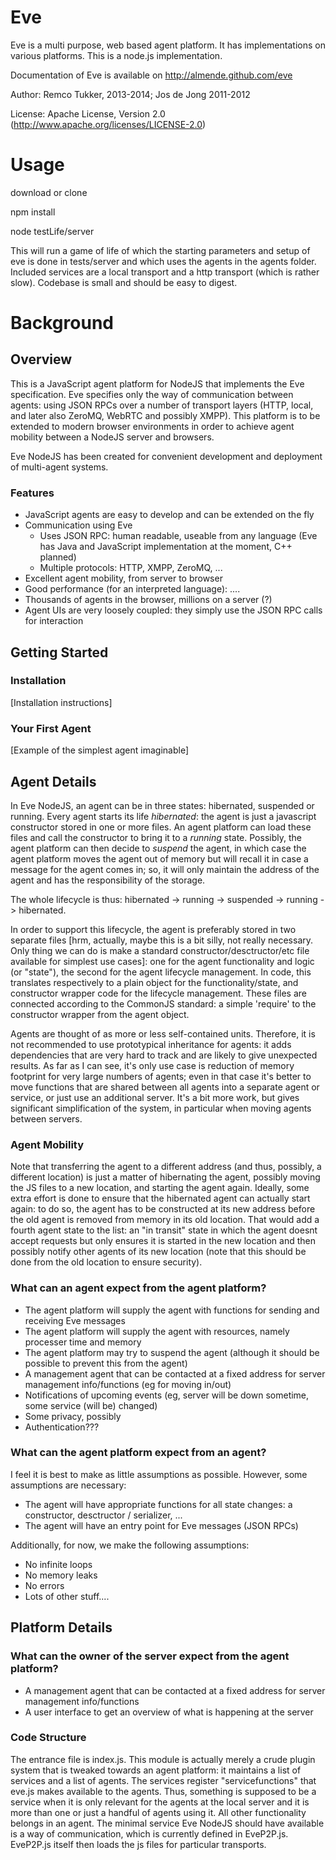 # Eve

Eve is a multi purpose, web based agent platform. 
It has implementations on various platforms. 
This is a node.js implementation. 

Documentation of Eve is available on http://almende.github.com/eve

Author:  Remco Tukker, 2013-2014; Jos de Jong 2011-2012

License: Apache License, Version 2.0 (http://www.apache.org/licenses/LICENSE-2.0)

# Usage

download or clone

npm install

node testLife/server

This will run a game of life of which the starting parameters and setup of eve is done in tests/server and which uses the agents in the agents folder. Included services are a local transport and a http transport (which is rather slow). Codebase is small and should be easy to digest.

# Background 


## Overview

This is a JavaScript agent platform for NodeJS that implements the Eve specification. Eve specifies only the way of communication between agents: using JSON RPCs over a number of transport layers (HTTP, local, and later also ZeroMQ, WebRTC and possibly XMPP). This platform is to be extended to modern browser environments in order to achieve agent mobility between a NodeJS server and browsers.

Eve NodeJS has been created for convenient development and deployment of multi-agent systems.

### Features
  - JavaScript agents are easy to develop and can be extended on the fly
  - Communication using Eve
    - Uses JSON RPC: human readable, useable from any language (Eve has Java and JavaScript implementation at the moment, C++ planned)
    - Multiple protocols: HTTP, XMPP, ZeroMQ, ...
  - Excellent agent mobility, from server to browser
  - Good performance (for an interpreted language): ....
  - Thousands of agents in the browser, millions on a server (?)
  - Agent UIs are very loosely coupled: they simply use the JSON RPC calls for interaction



## Getting Started

### Installation

[Installation instructions]

### Your First Agent

[Example of the simplest agent imaginable]




## Agent Details

In Eve NodeJS, an agent can be in three states: hibernated, suspended or running. Every agent starts its life _hibernated_: the agent is just a javascript constructor stored in one or more files. An agent platform can load these files and call the constructor to bring it to a _running_ state. Possibly, the agent platform can then decide to _suspend_ the agent, in which case the agent platform moves the agent out of memory but will recall it in case a message for the agent comes in; so, it will only maintain the address of the agent and has the responsibility of the storage.

The whole lifecycle is thus: hibernated -> running -> suspended -> running -> hibernated.

In order to support this lifecycle, the agent is preferably stored in two separate files [hrm, actually, maybe this is a bit silly, not really necessary. Only thing we can do is make a standard constructor/desctructor/etc file available for simplest use cases]: one for the agent functionality and logic (or "state"), the second for the agent lifecycle management. In code, this translates respectively to a plain object for the functionality/state, and constructor wrapper code for the lifecycle management. These files are connected according to the CommonJS standard: a simple 'require' to the constructor wrapper from the agent object.

Agents are thought of as more or less self-contained units. Therefore, it is not recommended to use prototypical inheritance for agents: it adds dependencies that are very hard to track and are likely to give unexpected results. As far as I can see, it's only use case is reduction of memory footprint for very large numbers of agents; even in that case it's better to move functions that are shared between all agents into a separate agent or service, or just use an additional server. It's a bit more work, but gives significant simplification of the system, in particular when moving agents between servers.

### Agent Mobility

Note that transferring the agent to a different address (and thus, possibly, a different location) is just a matter of hibernating the agent, possibly moving the JS files to a new location, and starting the agent again. Ideally, some extra effort is done to ensure that the hibernated agent can actually start again: to do so, the agent has to be constructed at its new address before the old agent is removed from memory in its old location. That would add a fourth agent state to the list: an "in transit" state in which the agent doesnt accept requests but only ensures it is started in the new location and then possibly notify other agents of its new location (note that this should be done from the old location to ensure security). 

### What can an agent expect from the agent platform?
  - The agent platform will supply the agent with functions for sending and receiving Eve messages
  - The agent platform will supply the agent with resources, namely processer time and memory
  - The agent platform may try to suspend the agent (although it should be possible to prevent this from the agent)
  - A management agent that can be contacted at a fixed address for server management info/functions (eg for moving in/out)
  - Notifications of upcoming events (eg, server will be down sometime, some service (will be) changed)
  - Some privacy, possibly
  - Authentication???

### What can the agent platform expect from an agent?

I feel it is best to make as little assumptions as possible. However, some assumptions are necessary:
  - The agent will have appropriate functions for all state changes: a constructor, desctructor / serializer, ...
  - The agent will have an entry point for Eve messages (JSON RPCs)

Additionally, for now, we make the following assumptions:
  - No infinite loops
  - No memory leaks
  - No errors
  - Lots of other stuff....


## Platform Details

### What can the owner of the server expect from the agent platform?
  - A management agent that can be contacted at a fixed address for server management info/functions
  - A user interface to get an overview of what is happening at the server

### Code Structure

The entrance file is index.js. This module is actually merely a crude plugin system that is tweaked towards an agent platform: it maintains a list of services and a list of agents. The services register "servicefunctions" that eve.js makes available to the agents. Thus, something is supposed to be a service when it is only relevant for the agents at the local server and it is more than one or just a handful of agents using it. All other functionality belongs in an agent. The minimal service Eve NodeJS should have available is a way of communication, which is currently defined in EveP2P.js. EveP2P.js itself then loads the js files for particular transports.




